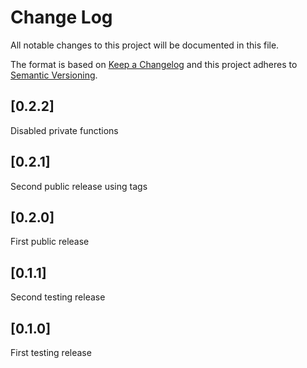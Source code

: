 # Change Log

All notable changes to this project will be documented in this file.

The format is based on [Keep a Changelog](http://keepachangelog.com/)
and this project adheres to [Semantic Versioning](http://semver.org/).

## [0.2.2]

Disabled private functions

## [0.2.1]

Second public release using tags

## [0.2.0]

First public release

## [0.1.1]

Second testing release

## [0.1.0]

First testing release
